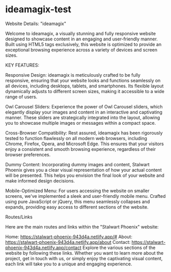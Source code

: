 # ideamagix-test
Website Details: "ideamagix"

Welcome to ideamagix, a visually stunning and fully responsive website designed to showcase content 
in an engaging and user-friendly manner. Built using HTML5 tags exclusively, this website is optimized to 
provide an exceptional browsing experience across a variety of devices and screen sizes.

KEY FEATURES:

Responsive Design:
ideamagix is meticulously crafted to be fully responsive, ensuring that your website looks and functions seamlessly on all devices, 
including desktops, tablets, and smartphones. Its flexible layout dynamically adjusts to different screen sizes, making it accessible to a wide range of users.

Owl Carousel Sliders:
Experience the power of Owl Carousel sliders, which elegantly display your images and content in an interactive and captivating manner. 
These sliders are strategically integrated into the layout, allowing you to showcase multiple images or messages within a compact space.

Cross-Browser Compatibility:
Rest assured, ideamagix has been rigorously tested to function flawlessly on all modern web browsers, including Chrome, Firefox, Opera, and Microsoft Edge. This ensures that your visitors enjoy a consistent and smooth browsing experience, regardless of their browser preferences.

Dummy Content:
Incorporating dummy images and content, Stalwart Phoenix gives you a clear visual representation of how your actual content will be presented. This helps you envision the final look of your website and make informed design decisions.

Mobile-Optimized Menu:
For users accessing the website on smaller screens, we've implemented a sleek and user-friendly mobile menu. Crafted using pure JavaScript or jQuery, this menu seamlessly collapses and expands, providing easy access to different sections of the website.

Routes/Links

Here are the main routes and links within the "Stalwart Phoenix" website:

Home: https://stalwart-phoenix-943d4a.netlify.app/#
About: https://stalwart-phoenix-943d4a.netlify.app/about
Contact: https://stalwart-phoenix-943d4a.netlify.app/contact
Explore the various sections of the website by following these links. Whether you want to learn more about the project, get in touch with us, or simply enjoy the captivating visual content, each link will take you to a unique and engaging experience.
